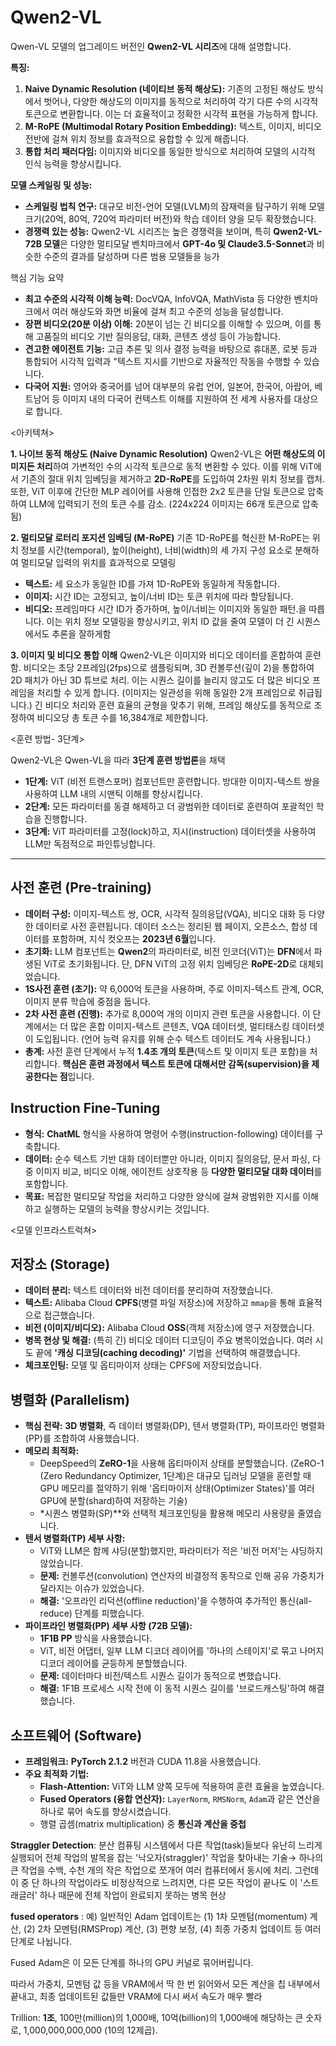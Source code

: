# **Qwen2-VL**

Qwen-VL 모델의 업그레이드 버전인 **Qwen2-VL 시리즈**에 대해 설명합니다.

**특징:**

1. **Naive Dynamic Resolution (네이티브 동적 해상도):** 기존의 고정된 해상도 방식에서 벗어나, 다양한 해상도의 이미지를 동적으로 처리하여 각기 다른 수의 시각적 토큰으로 변환합니다. 이는 더 효율적이고 정확한 시각적 표현을 가능하게 합니다.
2. **M-RoPE (Multimodal Rotary Position Embedding):** 텍스트, 이미지, 비디오 전반에 걸쳐 위치 정보를 효과적으로 융합할 수 있게 해줍니다.
3. **통합 처리 패러다임:** 이미지와 비디오를 동일한 방식으로 처리하여 모델의 시각적 인식 능력을 향상시킵니다.

**모델 스케일링 및 성능:**

- **스케일링 법칙 연구:** 대규모 비전-언어 모델(LVLM)의 잠재력을 탐구하기 위해 모델 크기(20억, 80억, 720억 파라미터 버전)와 학습 데이터 양을 모두 확장했습니다.
- **경쟁력 있는 성능:** Qwen2-VL 시리즈는 높은 경쟁력을 보이며, 특히 **Qwen2-VL-72B 모델**은 다양한 멀티모달 벤치마크에서 **GPT-4o 및 Claude3.5-Sonnet**과 비슷한 수준의 결과를 달성하며 다른 범용 모델들을 능가

 핵심 기능 요약

- **최고 수준의 시각적 이해 능력:** DocVQA, InfoVQA, MathVista 등 다양한 벤치마크에서 여러 해상도와 화면 비율에 걸쳐 최고 수준의 성능을 달성합니다.
- **장편 비디오(20분 이상) 이해:** 20분이 넘는 긴 비디오를 이해할 수 있으며, 이를 통해 고품질의 비디오 기반 질의응답, 대화, 콘텐츠 생성 등이 가능합니다.
- **견고한 에이전트 기능:** 고급 추론 및 의사 결정 능력을 바탕으로 휴대폰, 로봇 등과 통합되어 시각적 입력과 "텍스트 지시를 기반으로 자율적인 작동을 수행할 수 있습니다.
- **다국어 지원:** 영어와 중국어를 넘어 대부분의 유럽 언어, 일본어, 한국어, 아랍어, 베트남어 등 이미지 내의 다국어 컨텍스트 이해를 지원하여 전 세계 사용자를 대상으로 합니다.

<아키텍쳐>

**1. 나이브 동적 해상도 (Naive Dynamic Resolution)**
Qwen2-VL은 **어떤 해상도의 이미지든 처리**하여 가변적인 수의 시각적 토큰으로 동적 변환할 수 있다. 이를 위해 ViT에서 기존의 절대 위치 임베딩을 제거하고 **2D-RoPE**를 도입하여 2차원 위치 정보를 캡처. 또한, ViT 이후에 간단한 MLP 레이어를 사용해 인접한 2x2 토큰을 단일 토큰으로 압축하여 LLM에 입력되기 전의 토큰 수를 감소. (224x224 이미지는 66개 토큰으로 압축됨)

**2. 멀티모달 로터리 포지션 임베딩 (M-RoPE)**
기존 1D-RoPE를 혁신한 M-RoPE는 위치 정보를 시간(temporal), 높이(height), 너비(width)의 세 가지 구성 요소로 분해하여 멀티모달 입력의 위치를 효과적으로 모델링

- **텍스트:** 세 요소가 동일한 ID를 가져 1D-RoPE와 동일하게 작동합니다.
- **이미지:** 시간 ID는 고정되고, 높이/너비 ID는 토큰 위치에 따라 할당됩니다.
- **비디오:** 프레임마다 시간 ID가 증가하며, 높이/너비는 이미지와 동일한 패턴.을 따릅니다.
이는 위치 정보 모델링을 향상시키고, 위치 ID 값을 줄여 모델이 더 긴 시퀀스에서도 추론을 잘하게함

**3. 이미지 및 비디오 통합 이해**
Qwen2-VL은 이미지와 비디오 데이터를 혼합하여 훈련함. 비디오는 초당 2프레임(2fps)으로 샘플링되며, 3D 컨볼루션(깊이 2)을 통합하여 2D 패치가 아닌 3D 튜브로 처리. 이는 시퀀스 길이를 늘리지 않고도 더 많은 비디오 프레임을 처리할 수 있게 합니다. (이미지는 일관성을 위해 동일한 2개 프레임으로 취급됩니다.) 긴 비디오 처리와 훈련 효율의 균형을 맞추기 위해, 프레임 해상도를 동적으로 조정하여 비디오당 총 토큰 수를 16,384개로 제한합니다.

<훈련 방법- 3단계>

Qwen2-VL은 Qwen-VL을 따라 **3단계 훈련 방법론**을 채택

- **1단계:** ViT (비전 트랜스포머) 컴포넌트만 훈련합니다. 방대한 이미지-텍스트 쌍을 사용하여 LLM 내의 시맨틱 이해를 향상시킵니다.
- **2단계:** 모든 파라미터를 동결 해제하고 더 광범위한 데이터로 훈련하여 포괄적인 학습을 진행합니다.
- **3단계:** ViT 파라미터를 고정(lock)하고, 지시(instruction) 데이터셋을 사용하여 LLM만 독점적으로 파인튜닝합니다.

---

## 사전 훈련 (Pre-training)

- **데이터 구성:** 이미지-텍스트 쌍, OCR, 시각적 질의응답(VQA), 비디오 대화 등 다양한 데이터로 사전 훈련됩니다. 데이터 소스는 정리된 웹 페이지, 오픈소스, 합성 데이터를 포함하며, 지식 컷오프는 **2023년 6월**입니다.
- **초기화:** LLM 컴포넌트는 **Qwen2**의 파라미터로, 비전 인코더(ViT)는 **DFN**에서 파생된 ViT로 초기화됩니다. 단, DFN ViT의 고정 위치 임베딩은 **RoPE-2D**로 대체되었습니다.
- **1S사전 훈련 (초기):** 약 6,000억 토큰을 사용하며, 주로 이미지-텍스트 관계, OCR, 이미지 분류 학습에 중점을 둡니다.
- **2차 사전 훈련 (진행):** 추가로 8,000억 개의 이미지 관련 토큰을 사용합니다. 이 단계에서는 더 많은 혼합 이미지-텍스트 콘텐츠, VQA 데이터셋, 멀티태스킹 데이터셋이 도입됩니다. (언어 능력 유지를 위해 순수 텍스트 데이터도 계속 사용됩니다.)
- **총계:** 사전 훈련 단계에서 누적 **1.4조 개의 토큰**(텍스트 및 이미지 토큰 포함)을 처리합니다. **핵심은 훈련 과정에서 텍스트 토큰에 대해서만 감독(supervision)을 제공한다는 점**입니다.

## Instruction Fine-Tuning

- **형식:** **ChatML** 형식을 사용하여 명령어 수행(instruction-following) 데이터를 구축합니다.
- **데이터:** 순수 텍스트 기반 대화 데이터뿐만 아니라, 이미지 질의응답, 문서 파싱, 다중 이미지 비교, 비디오 이해, 에이전트 상호작용 등 **다양한 멀티모달 대화 데이터**를 포함합니다.
- **목표:** 복잡한 멀티모달 작업을 처리하고 다양한 양식에 걸쳐 광범위한 지시를 이해하고 실행하는 모델의 능력을 향상시키는 것입니다.

<모델 인프라스트럭쳐>

## 저장소 (Storage)

- **데이터 분리:** 텍스트 데이터와 비전 데이터를 분리하여 저장했습니다.
- **텍스트:** Alibaba Cloud **CPFS**(병렬 파일 저장소)에 저장하고 `mmap`을 통해 효율적으로 접근했습니다.
- **비전 (이미지/비디오):** Alibaba Cloud **OSS**(객체 저장소)에 영구 저장했습니다.
- **병목 현상 및 해결:** (특히 긴) 비디오 데이터 디코딩이 주요 병목이었습니다. 여러 시도 끝에 **'캐싱 디코딩(caching decoding)'** 기법을 선택하여 해결했습니다.
- **체크포인팅:** 모델 및 옵티마이저 상태는 CPFS에 저장되었습니다.

## 병렬화 (Parallelism)

- **핵심 전략:** **3D 병렬화**, 즉 데이터 병렬화(DP), 텐서 병렬화(TP), 파이프라인 병렬화(PP)를 조합하여 사용했습니다.
- **메모리 최적화:**
    - DeepSpeed의 **ZeRO-1**을 사용해 옵티마이저 상태를 분할했습니다. (ZeRO-1 (Zero Redundancy Optimizer, 1단계)은 대규모 딥러닝 모델을 훈련할 때 GPU 메모리를 절약하기 위해 '옵티마이저 상태(Optimizer States)'를 여러 GPU에 분할(shard)하여 저장하는 기술)
    - *시퀀스 병렬화(SP)**와 선택적 체크포인팅을 활용해 메모리 사용량을 줄였습니다.
- **텐서 병렬화(TP) 세부 사항:**
    - ViT와 LLM은 함께 샤딩(분할)했지만, 파라미터가 적은 '비전 머저'는 샤딩하지 않았습니다.
    - **문제:** 컨볼루션(convolution) 연산자의 비결정적 동작으로 인해 공유 가중치가 달라지는 이슈가 있었습니다.
    - **해결:** '오프라인 리덕션(offline reduction)'을 수행하여 추가적인 통신(all-reduce) 단계를 피했습니다.
- **파이프라인 병렬화(PP) 세부 사항 (72B 모델):**
    - **1F1B PP** 방식을 사용했습니다.
    - ViT, 비전 어댑터, 일부 LLM 디코더 레이어를 '하나의 스테이지'로 묶고 나머지 디코더 레이어를 균등하게 분할했습니다.
    - **문제:** 데이터마다 비전/텍스트 시퀀스 길이가 동적으로 변했습니다.
    - **해결:** 1F1B 프로세스 시작 전에 이 동적 시퀀스 길이를 '브로드캐스팅'하여 해결했습니다.

## 소프트웨어 (Software)

- **프레임워크:** **PyTorch 2.1.2** 버전과 CUDA 11.8을 사용했습니다.
- **주요 최적화 기법:**
    - **Flash-Attention:** ViT와 LLM 양쪽 모두에 적용하여 훈련 효율을 높였습니다.
    - **Fused Operators (융합 연산자):** `LayerNorm`, `RMSNorm`, `Adam`과 같은 연산을 하나로 묶어 속도를 향상시켰습니다.
    - 행렬 곱셈(matrix multiplication) 중 **통신과 계산을 중첩**

**Straggler Detection**:  분산 컴퓨팅 시스템에서 다른 작업(task)들보다 유난히 느리게 실행되어 전체 작업의 발목을 잡는 '낙오자(straggler)' 작업을 찾아내는 기술→ 하나의 큰 작업을 수백, 수천 개의 작은 작업으로 쪼개어 여러 컴퓨터에서 동시에 처리. 그런데 이 중 단 하나의 작업이라도 비정상적으로 느려지면, 다른 모든 작업이 끝나도 이 '스트래글러' 하나 때문에 전체 작업이 완료되지 못하는 병목 현상

**fused operators** : 예) 일반적인 Adam 업데이트는 (1) 1차 모멘텀(momentum) 계산, (2) 2차 모멘텀(RMSProp) 계산, (3) 편향 보정, (4) 최종 가중치 업데이트 등 여러 단계로 나뉩니다.

Fused Adam은 이 모든 단계를 하나의 GPU 커널로 묶어버립니다.

따라서 가중치, 모멘텀 값 등을 VRAM에서 딱 한 번 읽어와서 모든 계산을 칩 내부에서 끝내고, 최종 업데이트된 값들만 VRAM에 다시 써서 속도가 매우 빨라

Trillion:  **1조**, 100만(million)의 1,000배, 10억(billion)의 1,000배에 해당하는 큰 숫자로, 1,000,000,000,000 (10의 12제곱).
